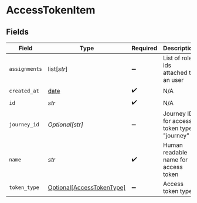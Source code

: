 # AccessTokenItem


## Fields

| Field                                                                | Type                                                                 | Required                                                             | Description                                                          | Example                                                              |
| -------------------------------------------------------------------- | -------------------------------------------------------------------- | -------------------------------------------------------------------- | -------------------------------------------------------------------- | -------------------------------------------------------------------- |
| `assignments`                                                        | list[*str*]                                                          | :heavy_minus_sign:                                                   | List of role ids attached to an user                                 |                                                                      |
| `created_at`                                                         | [date](https://docs.python.org/3/library/datetime.html#date-objects) | :heavy_check_mark:                                                   | N/A                                                                  |                                                                      |
| `id`                                                                 | *str*                                                                | :heavy_check_mark:                                                   | N/A                                                                  | api_5ZugdRXasLfWBypHi93Fk                                            |
| `journey_id`                                                         | *Optional[str]*                                                      | :heavy_minus_sign:                                                   | Journey ID for access token type "journey"                           |                                                                      |
| `name`                                                               | *str*                                                                | :heavy_check_mark:                                                   | Human readable name for access token                                 | Postman Access Token                                                 |
| `token_type`                                                         | [Optional[AccessTokenType]](../../models/shared/accesstokentype.md)  | :heavy_minus_sign:                                                   | Access token type                                                    | api                                                                  |